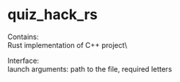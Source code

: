 # quiz_hack_rs

Contains:\
Rust implementation of C++ project\

Interface:\
launch arguments: path to the file, required letters
